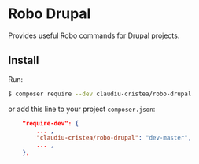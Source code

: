 # Robo Drupal

Provides useful Robo commands for Drupal projects.

## Install

Run:

```bash
$ composer require --dev claudiu-cristea/robo-drupal
```

or add this line to your project `composer.json`:

```json
    "require-dev": {
        ... ,
        "claudiu-cristea/robo-drupal": "dev-master",
        ... ,
    },
```

